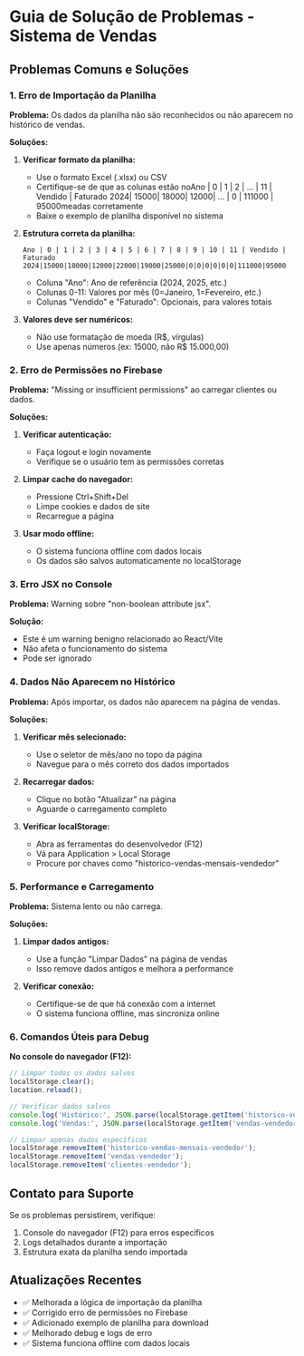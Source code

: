 # Guia de Solução de Problemas - Sistema de Vendas

## Problemas Comuns e Soluções

### 1. Erro de Importação da Planilha

**Problema:** Os dados da planilha não são reconhecidos ou não aparecem no histórico de vendas.

**Soluções:**
1. **Verificar formato da planilha:**
   - Use o formato Excel (.xlsx) ou CSV
   - Certifique-se de que as colunas estão noAno | 0    | 1    | 2    | ... | 11   | Vendido | Faturado
2024| 15000| 18000| 12000| ... | 0    | 111000  | 95000meadas corretamente
   - Baixe o exemplo de planilha disponível no sistema

2. **Estrutura correta da planilha:**
   ```
   Ano | 0 | 1 | 2 | 3 | 4 | 5 | 6 | 7 | 8 | 9 | 10 | 11 | Vendido | Faturado
   2024|15000|18000|12000|22000|19000|25000|0|0|0|0|0|0|111000|95000
   ```
   - Coluna "Ano": Ano de referência (2024, 2025, etc.)
   - Colunas 0-11: Valores por mês (0=Janeiro, 1=Fevereiro, etc.)
   - Colunas "Vendido" e "Faturado": Opcionais, para valores totais

3. **Valores deve ser numéricos:**
   - Não use formatação de moeda (R$, vírgulas)
   - Use apenas números (ex: 15000, não R$ 15.000,00)

### 2. Erro de Permissões no Firebase

**Problema:** "Missing or insufficient permissions" ao carregar clientes ou dados.

**Soluções:**
1. **Verificar autenticação:**
   - Faça logout e login novamente
   - Verifique se o usuário tem as permissões corretas

2. **Limpar cache do navegador:**
   - Pressione Ctrl+Shift+Del
   - Limpe cookies e dados de site
   - Recarregue a página

3. **Usar modo offline:**
   - O sistema funciona offline com dados locais
   - Os dados são salvos automaticamente no localStorage

### 3. Erro JSX no Console

**Problema:** Warning sobre "non-boolean attribute jsx".

**Solução:**
- Este é um warning benigno relacionado ao React/Vite
- Não afeta o funcionamento do sistema
- Pode ser ignorado

### 4. Dados Não Aparecem no Histórico

**Problema:** Após importar, os dados não aparecem na página de vendas.

**Soluções:**
1. **Verificar mês selecionado:**
   - Use o seletor de mês/ano no topo da página
   - Navegue para o mês correto dos dados importados

2. **Recarregar dados:**
   - Clique no botão "Atualizar" na página
   - Aguarde o carregamento completo

3. **Verificar localStorage:**
   - Abra as ferramentas do desenvolvedor (F12)
   - Vá para Application > Local Storage
   - Procure por chaves como "historico-vendas-mensais-vendedor"

### 5. Performance e Carregamento

**Problema:** Sistema lento ou não carrega.

**Soluções:**
1. **Limpar dados antigos:**
   - Use a função "Limpar Dados" na página de vendas
   - Isso remove dados antigos e melhora a performance

2. **Verificar conexão:**
   - Certifique-se de que há conexão com a internet
   - O sistema funciona offline, mas sincroniza online

### 6. Comandos Úteis para Debug

**No console do navegador (F12):**

```javascript
// Limpar todos os dados salvos
localStorage.clear();
location.reload();

// Verificar dados salvos
console.log('Histórico:', JSON.parse(localStorage.getItem('historico-vendas-mensais-vendedor') || '[]'));
console.log('Vendas:', JSON.parse(localStorage.getItem('vendas-vendedor') || '[]'));

// Limpar apenas dados específicos
localStorage.removeItem('historico-vendas-mensais-vendedor');
localStorage.removeItem('vendas-vendedor');
localStorage.removeItem('clientes-vendedor');
```

## Contato para Suporte

Se os problemas persistirem, verifique:
1. Console do navegador (F12) para erros específicos
2. Logs detalhados durante a importação
3. Estrutura exata da planilha sendo importada

## Atualizações Recentes

- ✅ Melhorada a lógica de importação da planilha
- ✅ Corrigido erro de permissões no Firebase
- ✅ Adicionado exemplo de planilha para download
- ✅ Melhorado debug e logs de erro
- ✅ Sistema funciona offline com dados locais
